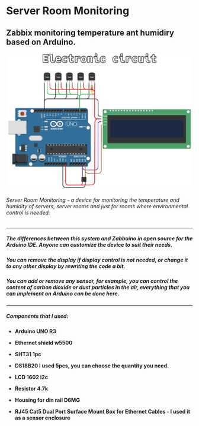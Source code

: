 # Server Room Monitoring
## Zabbix monitoring temperature ant humidiry based on Arduino.
![Shema](https://github.com/disasstor/Server-Room-Monitoring/blob/main/docs/shema.png?raw=true "Shema")
###### Server Room Monitoring - a device for monitoring the temperature and humidity of servers, server rooms and just for rooms where environmental control is needed.


------------

##### The differences between this system and Zabbuino in open source for the Arduino IDE. Anyone can customize the device to suit their needs. 
##### You can remove the display if display control is not needed, or change it to any other display by rewriting the code a bit. 
##### You can add or remove any sensor, for example, you can control the content of carbon dioxide or dust particles in the air, everything that you can implement on Arduino can be done here.

------------


##### Components that I used:
- **Arduino UNO R3**

- **Ethernet shield w5500**

- **SHT31 1pc**

- **DS18B20 I used 5pcs, you can choose the quantity you need.**

- **LCD 1602 i2c**

- **Resistor 4.7k**

- **Housing for din rail D6MG**

- **RJ45 Cat5 Dual Port Surface Mount Box for Ethernet Cables - I used it as a sensor enclosure**
